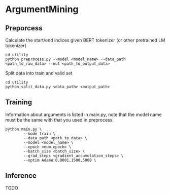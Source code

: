 # ArgumentMining

## Preporcess

Calculate the start/end indices given BERT tokenizer (or other pretrained LM tokenizer)
```
cd utility
python preprocess.py --model <model_name> --data_path <path_to_raw_data> --out <path_to_output_data> 
```

Split data into train and valid set
```
cd utility
python split_data.py <data_path> <output_path>
```

## Training
Information about arguments is listed in main.py, note that the model name must be the same with that you used in preprocess.
```
python main.py \
        --mode train \
        --data_path <path_to_data> \
        --model <model_name> \
        --epoch <num_epoch> \
        --batch_size <batch_size> \
        --grad_steps <gradient_accumulation_steps> \
        --optim AdamW,0.0001,1500,5000 \
```

## Inference
TODO
